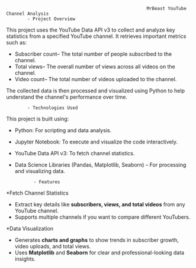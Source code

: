                                                          MrBeast YouTube Channel Analysis  
            - Project Overview  

This project uses the YouTube Data API v3 to collect and analyze key statistics from a specified YouTube channel. It retrieves important metrics such as:  

- Subscriber count– The total number of people subscribed to the channel.  
- Total views– The overall number of views across all videos on the channel.  
- Video count– The total number of videos uploaded to the channel.  

The collected data is then processed and visualized using Python to help understand the channel's performance over time.  

            - Technologies Used  

This project is built using:  

- Python: For scripting and data analysis.  
- Jupyter Notebook: To execute and visualize the code interactively.  
- YouTube Data API v3: To fetch channel statistics.  
- Data Science Libraries (Pandas, Matplotlib, Seaborn) – For processing and visualizing data.  

             - Features  

*Fetch Channel Statistics  

- Extract key details like **subscribers, views, and total videos** from any YouTube channel.  
- Supports multiple channels if you want to compare different YouTubers.  

*Data Visualization  

- Generates **charts and graphs** to show trends in subscriber growth, video uploads, and total views.  
- Uses **Matplotlib** and **Seaborn** for clear and professional-looking data insights.  


